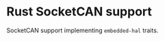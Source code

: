 Rust SocketCAN support
======================

SocketCAN support implementing `embedded-hal` traits.
